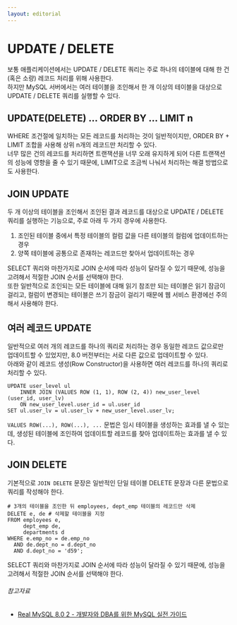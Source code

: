 ```yaml
---
layout: editorial
---
```


# UPDATE / DELETE

보통 애플리케이션에서는 UPDATE / DELETE 쿼리는 주로 하나의 테이블에 대해 한 건(혹은 소량) 레코드 처리를 위해 사용한다.  
하지만 MySQL 서버에서는 여러 테이블을 조인해서 한 개 이상의 테이블을 대상으로 UPDATE / DELETE 쿼리를 실행할 수 있다.

## UPDATE(DELETE) ... ORDER BY ... LIMIT n

WHERE 조건절에 일치하는 모든 레코드를 처리하는 것이 일반적이지만, ORDER BY + LIMIT 조합을 사용해 상위 n개의 레코드만 처리할 수 있다.  
너무 많은 건의 레코드를 처리하면 트랜잭션을 너무 오래 유지하게 되어 다른 트랜잭션의 성능에 영향을 줄 수 있기 때문에, LIMIT으로 조금씩 나눠서 처리하는 해결 방법으로도 사용한다.

## JOIN UPDATE

두 개 이상의 테이블을 조인해서 조인된 결과 레코드를 대상으로 UPDATE / DELETE 쿼리를 실행하는 기능으로, 주로 아래 두 가지 경우에 사용한다.

1. 조인된 테이블 중에서 특정 테이블의 컬럼 값을 다른 테이블의 컬럼에 업데이트하는 경우
2. 양쪽 테이블에 공통으로 존재하는 레코드만 찾아서 업데이트하는 경우

SELECT 쿼리와 마찬가지로 JOIN 순서에 따라 성능이 달라질 수 있기 때문에, 성능을 고려해서 적절한 JOIN 순서를 선택해야 한다.  
또한 일반적으로 조인되는 모든 테이블에 대해 읽기 참조만 되는 테이블은 읽기 잠금이 걸리고, 컬럼이 변경되는 테이블은 쓰기 잠금이 걸리기 때문에 웹 서비스 환경에선 주의해서 사용해야 한다.

## 여러 레코드 UPDATE

일반적으로 여러 개의 레코드를 하나의 쿼리로 처리하는 경우 동일한 레코드 값으로만 업데이트할 수 있었지만, 8.0 버전부터는 서로 다른 값으로 업데이트할 수 있다.  
아래와 같이 레코드 생성(Row Constructor)을 사용하면 여러 레코드를 하나의 쿼리로 처리할 수 있다.

```mysql
UPDATE user_level ul
    INNER JOIN (VALUES ROW (1, 1), ROW (2, 4)) new_user_level (user_id, user_lv)
    ON new_user_level.user_id = ul.user_id
SET ul.user_lv = ul.user_lv + new_user_level.user_lv;
```

`VALUES ROW(...), ROW(...), ...` 문법은 임시 테이블을 생성하는 효과를 낼 수 있는데, 생성된 테이블에 조인하여 업데이트할 레코드를 찾아 업데이트하는 효과를 낼 수 있다.

## JOIN DELETE

기본적으로 `JOIN DELETE` 문장은 일반적인 단일 테이블 DELETE 문장과 다른 문법으로 쿼리를 작성해야 한다.

```mysql
# 3개의 테이블을 조인한 뒤 employees, dept_emp 테이블의 레코드만 삭제
DELETE e, de # 삭제할 테이블을 지정
FROM employees e,
     dept_emp de,
     departments d
WHERE e.emp_no = de.emp_no
  AND de.dept_no = d.dept_no
  AND d.dept_no = 'd59';
```

SELECT 쿼리와 마찬가지로 JOIN 순서에 따라 성능이 달라질 수 있기 때문에, 성능을 고려해서 적절한 JOIN 순서를 선택해야 한다.

###### 참고자료

- [Real MySQL 8.0 2 - 개발자와 DBA를 위한 MySQL 실전 가이드](https://www.nl.go.kr/seoji/contents/S80100000000.do?schM=intgr_detail_view_isbn&page=1&pageUnit=10&schType=simple&schStr=Real+MySql+8.0&isbn=9791158392727&cipId=228440238%2C)